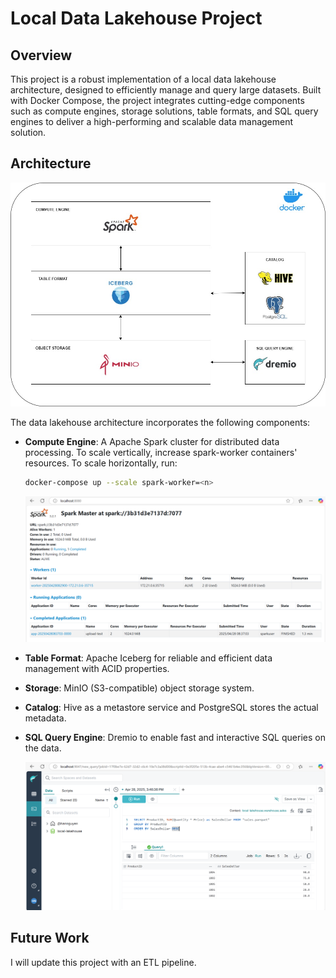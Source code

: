 # Local Data Lakehouse Project

## Overview
This project is a robust implementation of a local data lakehouse architecture, designed to efficiently manage and query large datasets. Built with Docker Compose, the project integrates cutting-edge components such as compute engines, storage solutions, table formats, and SQL query engines to deliver a high-performing and scalable data management solution.

## Architecture

![LakeHouse architecture](https://raw.githubusercontent.com/hanvocado/data/main/diagram-lakehouse1.jpg)

The data lakehouse architecture incorporates the following components:
- **Compute Engine**: A Apache Spark cluster for distributed data processing. To scale vertically, increase spark-worker containers' resources. To scale horizontally, run:
    ```bash
    docker-compose up --scale spark-worker=<n>
    ```
    ![Spark cluster](https://raw.githubusercontent.com/hanvocado/data/main/local-lakehouse-spark-upload-test.png)

- **Table Format**: Apache Iceberg for reliable and efficient data management with ACID properties.
- **Storage**: MinIO (S3-compatible) object storage system.
- **Catalog**: Hive as a metastore service and PostgreSQL stores the actual metadata.
- **SQL Query Engine**: Dremio to enable fast and interactive SQL queries on the data.

    ![SQL sales query](https://raw.githubusercontent.com/hanvocado/data/main/local-lakehouse-dremio.png)

## Future Work
I will update this project with an ETL pipeline.
